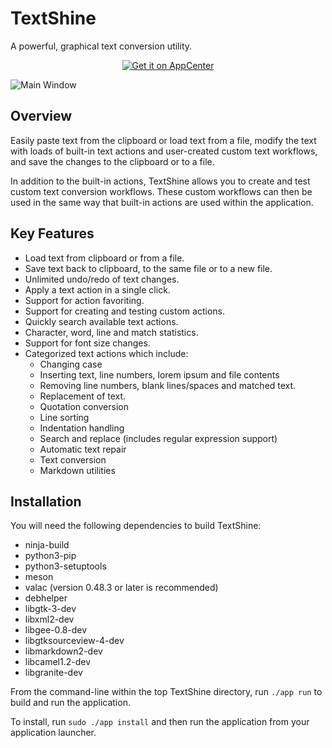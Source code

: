 # TextShine

A powerful, graphical text conversion utility.

<p align="center">
  <a href="https://appcenter.elementary.io/com.github.phase1geo.textshine">
    <img src="https://appcenter.elementary.io/badge.svg" alt="Get it on AppCenter" />
  </a>
</p>

![<center><b>Main Window</b></center>](https://raw.githubusercontent.com/phase1geo/TextShine/master/data/screenshots/screenshot-actions.png "Text Conversion application for Elementary OS")

## Overview

Easily paste text from the clipboard or load text from a file, modify the text
with loads of built-in text actions and user-created custom text workflows, and
save the changes to the clipboard or to a file.

In addition to the built-in actions, TextShine allows you to create and test
custom text conversion workflows. These custom workflows can then be used in the
same way that built-in actions are used within the application.

## Key Features

- Load text from clipboard or from a file.
- Save text back to clipboard, to the same file or to a new file.
- Unlimited undo/redo of text changes.
- Apply a text action in a single click.
- Support for action favoriting.
- Support for creating and testing custom actions.
- Quickly search available text actions.
- Character, word, line and match statistics.
- Support for font size changes.
- Categorized text actions which include:
     * Changing case
     * Inserting text, line numbers, lorem ipsum and file contents
     * Removing line numbers, blank lines/spaces and matched text.
     * Replacement of text.
     * Quotation conversion
     * Line sorting
     * Indentation handling
     * Search and replace (includes regular expression support)
     * Automatic text repair
     * Text conversion
     * Markdown utilities

## Installation

You will need the following dependencies to build TextShine:

* ninja-build
* python3-pip
* python3-setuptools
* meson
* valac (version 0.48.3 or later is recommended)
* debhelper
* libgtk-3-dev
* libxml2-dev
* libgee-0.8-dev
* libgtksourceview-4-dev
* libmarkdown2-dev
* libcamel1.2-dev
* libgranite-dev

From the command-line within the top TextShine directory, run `./app run` to build
and run the application.

To install, run `sudo ./app install` and then run the application from your
application launcher.

